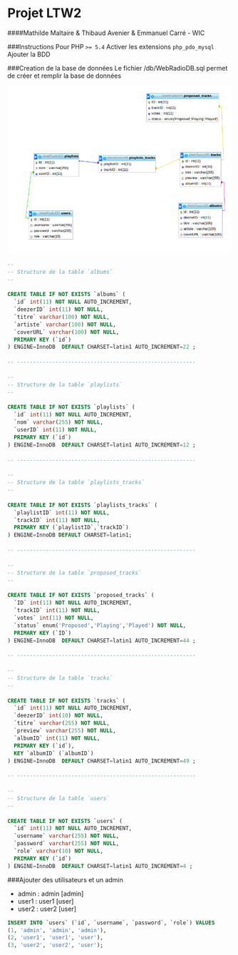 Projet LTW2
===========
####Mathilde Maltaire & Thibaud Avenier & Emmanuel Carré - WIC


###Instructions
Pour PHP `>= 5.4` 
Activer les extensions `php_pdo_mysql`  
Ajouter la BDD  


###Creation de la base de données
Le fichier /db/WebRadioDB.sql permet de créer et remplir la base de données



![alt tag](https://raw.githubusercontent.com/ThibaudAV/TW2-ProjetFinal/master/schemaDB_SQL.png)

```sql
--
-- Structure de la table `albums`
--

CREATE TABLE IF NOT EXISTS `albums` (
  `id` int(11) NOT NULL AUTO_INCREMENT,
  `deezerID` int(11) NOT NULL,
  `titre` varchar(100) NOT NULL,
  `artiste` varchar(100) NOT NULL,
  `coverURL` varchar(100) NOT NULL,
  PRIMARY KEY (`id`)
) ENGINE=InnoDB  DEFAULT CHARSET=latin1 AUTO_INCREMENT=22 ;

-- --------------------------------------------------------

--
-- Structure de la table `playlists`
--

CREATE TABLE IF NOT EXISTS `playlists` (
  `id` int(11) NOT NULL AUTO_INCREMENT,
  `nom` varchar(255) NOT NULL,
  `userID` int(11) NOT NULL,
  PRIMARY KEY (`id`)
) ENGINE=InnoDB  DEFAULT CHARSET=latin1 AUTO_INCREMENT=12 ;

-- --------------------------------------------------------

--
-- Structure de la table `playlists_tracks`
--

CREATE TABLE IF NOT EXISTS `playlists_tracks` (
  `playlistID` int(11) NOT NULL,
  `trackID` int(11) NOT NULL,
  PRIMARY KEY (`playlistID`,`trackID`)
) ENGINE=InnoDB DEFAULT CHARSET=latin1;

-- --------------------------------------------------------

--
-- Structure de la table `proposed_tracks`
--

CREATE TABLE IF NOT EXISTS `proposed_tracks` (
  `ID` int(11) NOT NULL AUTO_INCREMENT,
  `trackID` int(11) NOT NULL,
  `votes` int(11) NOT NULL,
  `status` enum('Proposed','Playing','Played') NOT NULL,
  PRIMARY KEY (`ID`)
) ENGINE=InnoDB  DEFAULT CHARSET=latin1 AUTO_INCREMENT=44 ;

-- --------------------------------------------------------

--
-- Structure de la table `tracks`
--

CREATE TABLE IF NOT EXISTS `tracks` (
  `id` int(11) NOT NULL AUTO_INCREMENT,
  `deezerID` int(10) NOT NULL,
  `titre` varchar(255) NOT NULL,
  `preview` varchar(255) NOT NULL,
  `albumID` int(11) NOT NULL,
  PRIMARY KEY (`id`),
  KEY `albumID` (`albumID`)
) ENGINE=InnoDB  DEFAULT CHARSET=latin1 AUTO_INCREMENT=49 ;

-- --------------------------------------------------------

--
-- Structure de la table `users`
--

CREATE TABLE IF NOT EXISTS `users` (
  `id` int(11) NOT NULL AUTO_INCREMENT,
  `username` varchar(255) NOT NULL,
  `password` varchar(255) NOT NULL,
  `role` varchar(10) NOT NULL,
  PRIMARY KEY (`id`)
) ENGINE=InnoDB  DEFAULT CHARSET=latin1 AUTO_INCREMENT=4 ;

```


###Ajouter des utilisateurs et un admin  
* admin : admin [admin]
* user1 : user1 [user]
* user2 : user2 [user]


```sql
INSERT INTO `users` (`id`, `username`, `password`, `role`) VALUES
(1, 'admin', 'admin', 'admin'),
(2, 'user1', 'user1', 'user'),
(3, 'user2', 'user2', 'user');
```









